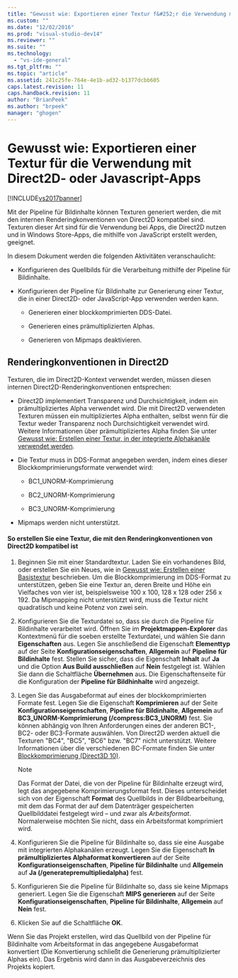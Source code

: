 ```yaml
---
title: "Gewusst wie: Exportieren einer Textur f&#252;r die Verwendung mit Direct2D- oder Javascript-Apps | Microsoft Docs"
ms.custom: ""
ms.date: "12/02/2016"
ms.prod: "visual-studio-dev14"
ms.reviewer: ""
ms.suite: ""
ms.technology: 
  - "vs-ide-general"
ms.tgt_pltfrm: ""
ms.topic: "article"
ms.assetid: 241c25fe-764e-4e1b-ad32-b1377dcbb605
caps.latest.revision: 11
caps.handback.revision: 11
author: "BrianPeek"
ms.author: "brpeek"
manager: "ghogen"
---
```

# Gewusst wie: Exportieren einer Textur f&#252;r die Verwendung mit Direct2D- oder Javascript-Apps
[!INCLUDE[vs2017banner](../code-quality/includes/vs2017banner.md)]

Mit der Pipeline für Bildinhalte können Texturen generiert werden, die mit den internen Renderingkonventionen von Direct2D kompatibel sind.  Texturen dieser Art sind für die Verwendung bei Apps, die Direct2D nutzen und in Windows Store\-Apps, die mithilfe von JavaScript erstellt werden, geeignet.  
  
 In diesem Dokument werden die folgenden Aktivitäten veranschaulicht:  
  
-   Konfigurieren des Quellbilds für die Verarbeitung mithilfe der Pipeline für Bildinhalte.  
  
-   Konfigurieren der Pipeline für Bildinhalte zur Generierung einer Textur, die in einer Direct2D\- oder JavaScript\-App verwenden werden kann.  
  
    -   Generieren einer blockkomprimierten DDS\-Datei.  
  
    -   Generieren eines prämultiplizierten Alphas.  
  
    -   Generieren von Mipmaps deaktivieren.  
  
## Renderingkonventionen in Direct2D  
 Texturen, die im Direct2D\-Kontext verwendet werden, müssen diesen internen Direct2D\-Renderingkonventionen entsprechen:  
  
-   Direct2D implementiert Transparenz und Durchsichtigkeit, indem ein prämultipliziertes Alpha verwendet wird.  Die mit Direct2D verwendeten Texturen müssen ein multipliziertes Alpha enthalten, selbst wenn für die Textur weder Transparenz noch Durchsichtigkeit verwendet wird.  Weitere Informationen über prämultipliziertes Alpha finden Sie unter [Gewusst wie: Erstellen einer Textur, in der integrierte Alphakanäle verwendet werden](../designers/how-to-export-a-texture-that-has-premultiplied-alpha.md).  
  
-   Die Textur muss in DDS\-Format angegeben werden, indem eines dieser Blockkomprimierungsformate verwendet wird:  
  
    -   BC1\_UNORM\-Komprimierung  
  
    -   BC2\_UNORM\-Komprimierung  
  
    -   BC3\_UNORM\-Komprimierung  
  
-   Mipmaps werden nicht unterstützt.  
  
#### So erstellen Sie eine Textur, die mit den Renderingkonventionen von Direct2D kompatibel ist  
  
1.  Beginnen Sie mit einer Standardtextur.  Laden Sie ein vorhandenes Bild, oder erstellen Sie ein Neues, wie in [Gewusst wie: Erstellen einer Basistextur](../designers/how-to-create-a-basic-texture.md) beschrieben.  Um die Blockkomprimierung im DDS\-Format zu unterstützen, geben Sie eine Textur an, deren Breite und Höhe ein Vielfaches von vier ist, beispielsweise 100 x 100, 128 x 128 oder 256 x 192.  Da Mipmapping nicht unterstützt wird, muss die Textur nicht quadratisch und keine Potenz von zwei sein.  
  
2.  Konfigurieren Sie die Texturdatei so, dass sie durch die Pipeline für Bildinhalte verarbeitet wird.  Öffnen Sie im **Projektmappen\-Explorer** das Kontextmenü für die soeben erstellte Texturdatei, und wählen Sie dann **Eigenschaften** aus.  Legen Sie anschließend die Eigenschaft **Elementtyp** auf der Seite **Konfigurationseigenschaften**, **Allgemein** auf **Pipeline für Bildinhalte** fest.  Stellen Sie sicher, dass die Eigenschaft **Inhalt** auf **Ja** und die Option **Aus Build ausschließen** auf **Nein** festgelegt ist. Wählen Sie dann die Schaltfläche **Übernehmen** aus.  Die Eigenschaftenseite für die Konfiguration der **Pipeline für Bildhinhalte** wird angezeigt.  
  
3.  Legen Sie das Ausgabeformat auf eines der blockkomprimierten Formate fest.  Legen Sie die Eigenschaft **Komprimieren** auf der Seite **Konfigurationseigenschaften**, **Pipeline für Bildinhalte**, **Allgemein** auf **BC3\_UNORM\-Komprimierung \(\/compress:BC3\_UNORM\)** fest.  Sie können abhängig von Ihren Anforderungen eines der anderen BC1\-, BC2\- oder BC3\-Formate auswählen.  Von Direct2D werden aktuell die Texturen "BC4", "BC5", "BC6" bzw. "BC7" nicht unterstützt.  Weitere Informationen über die verschiedenen BC\-Formate finden Sie unter [Blockkomprimierung \(Direct3D 10\)](http://msdn.microsoft.com/library/windows/desktop/bb694531.aspx).  
  
    > [!NOTE]
    >  Das Format der Datei, die von der Pipeline für Bildinhalte erzeugt wird, legt das angegebene Komprimierungsformat fest.  Dieses unterscheidet sich von der Eigenschaft **Format** des Quellbilds in der Bildbearbeitung, mit dem das Format der auf dem Datenträger gespeicherten Quellbilddatei festgelegt wird – und zwar als *Arbeitsformat*.  Normalerweise möchten Sie nicht, dass ein Arbeitsformat komprimiert wird.  
  
4.  Konfigurieren Sie die Pipeline für Bildinhalte so, dass sie eine Ausgabe mit integrierten Alphakanälen erzeugt.  Legen Sie die Eigenschaft **In prämultipliziertes Alphaformat konvertieren** auf der Seite **Konfigurationseigenschaften**, **Pipeline für Bildinhalte** und **Allgemein** auf **Ja \(\/generatepremultipliedalpha\)** fest.  
  
5.  Konfigurieren Sie die Pipeline für Bildinhalte so, dass sie keine Mipmaps generiert.  Legen Sie die Eigenschaft **MIPS generieren** auf der Seite **Konfigurationseigenschaften**, **Pipeline für Bildinhalte**, **Allgemein** auf **Nein** fest.  
  
6.  Klicken Sie auf die Schaltfläche **OK**.  
  
 Wenn Sie das Projekt erstellen, wird das Quellbild von der Pipeline für Bildinhalte vom Arbeitsformat in das angegebene Ausgabeformat konvertiert \(Die Konvertierung schließt die Generierung prämultiplizierter Alphas ein\). Das Ergebnis wird dann in das Ausgabeverzeichnis des Projekts kopiert.
